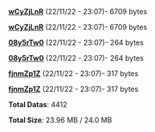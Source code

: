 [**wCyZjLnR**](/data/wCyZjLnR.txt) (22/11/22 - 23:07)- 6709 bytes

[**wCyZjLnR**](/data/wCyZjLnR.txt) (22/11/22 - 23:07)- 6709 bytes

[**08y5rTw0**](/data/08y5rTw0.txt) (22/11/22 - 23:07)- 264 bytes

[**08y5rTw0**](/data/08y5rTw0.txt) (22/11/22 - 23:07)- 264 bytes

[**fjnmZp1Z**](/data/fjnmZp1Z.txt) (22/11/22 - 23:07)- 317 bytes

[**fjnmZp1Z**](/data/fjnmZp1Z.txt) (22/11/22 - 23:07)- 317 bytes

**Total Datas**: 4412

**Total Size**: 23.96 MB / 24.0 MB
